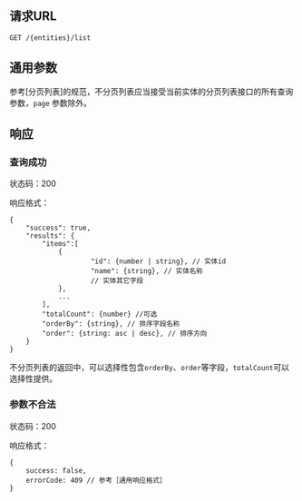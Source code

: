 ## 请求URL

    GET /{entities}/list

## 通用参数

参考[分页列表]的规范，不分页列表应当接受当前实体的分页列表接口的所有查询参数，`page` 参数除外。

## 响应

### 查询成功

状态码：200

响应格式：

    {
        "success": true,
		"results": {
			"items":[
	            {
	                    "id": {number | string}, // 实体id
	                    "name": {string}, // 实体名称
	                    // 实体其它字段
	            },
	            ...
	        ],
			"totalCount": {number} //可选
	        "orderBy": {string}, // 排序字段名称
	        "order": {string: asc | desc}, // 排序方向
		}
    }

不分页列表的返回中，可以选择性包含`orderBy`、`order`等字段，`totalCount`可以选择性提供。

### 参数不合法

状态码：200

响应格式：

    {
        success: false,
        errorCode: 409 // 参考［通用响应格式］
    }
